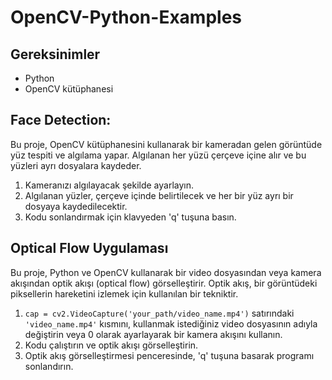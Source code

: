 # OpenCV-Python-Examples

## Gereksinimler
- Python
- OpenCV kütüphanesi

## Face Detection:
Bu proje, OpenCV kütüphanesini kullanarak bir kameradan gelen görüntüde yüz tespiti ve algılama yapar. Algılanan her yüzü çerçeve içine alır ve bu yüzleri ayrı dosyalara kaydeder.

1. Kameranızı algılayacak şekilde ayarlayın.
2. Algılanan yüzler, çerçeve içinde belirtilecek ve her bir yüz ayrı bir dosyaya kaydedilecektir.
3. Kodu sonlandırmak için klavyeden 'q' tuşuna basın.

 ## Optical Flow Uygulaması

Bu proje, Python ve OpenCV kullanarak bir video dosyasından veya kamera akışından optik akışı (optical flow) görselleştirir. Optik akış, bir görüntüdeki piksellerin hareketini izlemek için kullanılan bir tekniktir.
1. `cap = cv2.VideoCapture('your_path/video_name.mp4')` satırındaki `'video_name.mp4'` kısmını, kullanmak istediğiniz video dosyasının adıyla değiştirin veya 0 olarak ayarlayarak bir kamera akışını kullanın.
2. Kodu çalıştırın ve optik akışı görselleştirin.
3. Optik akış görselleştirmesi penceresinde, 'q' tuşuna basarak programı sonlandırın.


